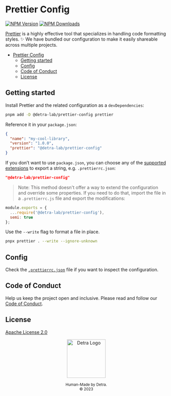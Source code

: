# Prettier Config

[![NPM Version][npm_version_badge]][npm_badge_url]
[![NPM Downloads][npm_downloads_badge]][npm_badge_url]

[Prettier](https://prettier.io/) is a highly effective tool that specializes in handling code formatting styles. :sparkles:
We have bundled our configuration to make it easily shareable across multiple projects.

- [Prettier Config](#prettier-config)
  - [Getting started](#getting-started)
  - [Config](#config)
  - [Code of Conduct](#code-of-conduct)
  - [License](#license)

## Getting started

Install Prettier and the related configuration as a `devDependencies`:

```sh
pnpm add -D @detra-lab/prettier-config prettier
```

Reference it in your `package.json`:

```json
{
  "name": "my-cool-library",
  "version": "1.0.0",
  "prettier": "@detra-lab/prettier-config"
}
```

If you don’t want to use `package.json`, you can choose any of the [supported extensions](https://prettier.io/docs/en/configuration) to export a string, e.g. `.prettierrc.json`:

```json
"@detra-lab/prettier-config"
```

> Note: This method doesn't offer a way to extend the configuration and override some properties. If you need to do that, import the file in a `.prettierrc.js` file and export the modifications:

```js
module.exports = {
  ...require('@detra-lab/prettier-config'),
  semi: true
};
```

Use the `--write` flag to format a file in place.

```sh
pnpx prettier . --write --ignore-unknown
```

## Config

Check the [`.prettierrc.json`](https://github.com/detra-lab/prettier-config/blob/stable/.prettierrc.json) file if you want to inspect the configuration.

## Code of Conduct

Help us keep the project open and inclusive. Please read and follow our [Code of Conduct](https://github.com/detra-lab/prettier-config/blob/stable/CODE_OF_CONDUCT.md).

## License

[Apache License 2.0](https://github.com/detra-lab/prettier-config/blob/stable/LICENSE)

<div align="center"><img src="https://raw.github.com/detra-lab/.github/stable/profile/logo.svg" width="120" height="120" alt="Detra Logo" /><p><small>Human-Made by Detra.</small><br/><small>© 2023</small></p></div>

<!-- Badges -->
[npm_version_badge]: https://img.shields.io/npm/v/@detra-lab/prettier-config?style=flat-square&colorA=5d4fe1&colorB=9bf2dc
[npm_downloads_badge]: https://img.shields.io/npm/dm/@detra-lab/prettier-config?style=flat-square&colorA=5d4fe1&colorB=9bf2dc

<!-- Links -->
[npm_badge_url]: https://www.npmjs.com/package/@detra-lab/prettier-config
